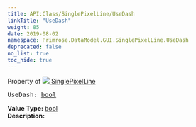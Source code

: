 ```yaml
---
title: API:Class/SinglePixelLine/UseDash
linkTitle: "UseDash"
weight: 85
date: 2019-08-02
namespace: Primrose.DataModel.GUI.SinglePixelLine.UseDash
deprecated: false
no_list: true
toc_hide: true
---
```

Property of <a href="/docs/api-reference/Class/SinglePixelLine"><img src="/icons/silk/frame.png"/>&nbsp;SinglePixelLine</a>
<pre class="method-declaration">
UseDash: <a class="type" href="/docs/api-reference/System/Primitives#boolean">bool</a></pre>
<b>Value Type: </b>
<a class="type" href="/docs/api-reference/System/Primitives#boolean">bool</a>
<br/>
<b>Description: </b>